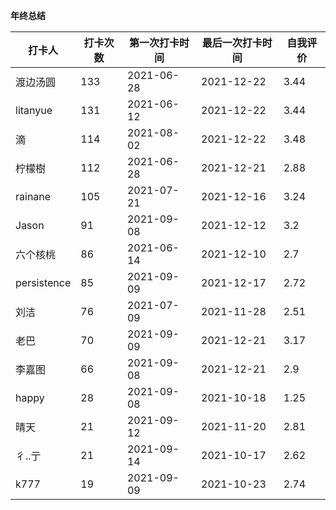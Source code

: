 **年终总结**

| 打卡人      | 打卡次数 | 第一次打卡时间 | 最后一次打卡时间 | 自我评价 |
| ----------- | -------- | -------------- | ---------------- | -------- |
| 渡边汤圆    | 133      | 2021-06-28     | 2021-12-22       | 3.44     |
| litanyue    | 131      | 2021-06-12     | 2021-12-22       | 3.44     |
| 滴          | 114      | 2021-08-02     | 2021-12-22       | 3.48     |
| 柠檬樹      | 112      | 2021-06-28     | 2021-12-21       | 2.88     |
| rainane     | 105      | 2021-07-21     | 2021-12-16       | 3.24     |
| Jason       | 91       | 2021-09-08     | 2021-12-12       | 3.2      |
| 六个核桃    | 86       | 2021-06-14     | 2021-12-10       | 2.7      |
| persistence | 85       | 2021-09-09     | 2021-12-17       | 2.72     |
| 刘洁        | 76       | 2021-07-09     | 2021-11-28       | 2.51     |
| 老巴        | 70       | 2021-09-09     | 2021-12-21       | 3.17     |
| 李嘉图      | 66       | 2021-09-08     | 2021-12-21       | 2.9      |
| happy       | 28       | 2021-09-08     | 2021-10-18       | 1.25     |
| 晴天        | 21       | 2021-09-12     | 2021-11-20       | 2.81     |
| 彳..亍      | 21       | 2021-09-14     | 2021-10-17       | 2.62     |
| k777        | 19       | 2021-09-09     | 2021-10-23       | 2.74     |

